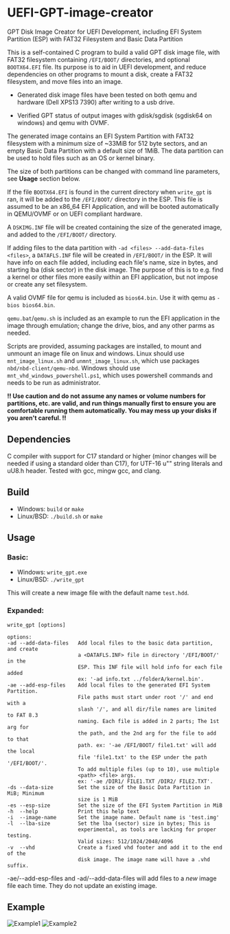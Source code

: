 # UEFI-GPT-image-creator
GPT Disk Image Creator for UEFI Development, including EFI System Partition (ESP) with FAT32 Filesystem and Basic Data Partition

This is a self-contained C program to build a valid GPT disk image file, with FAT32 filesystem containing `/EFI/BOOT/` directories, and optional `BOOTX64.EFI` file.
Its purpose is to aid in UEFI development, and reduce dependencies on other programs to mount a disk, create a FAT32 filesystem, and move files into an image.

- Generated disk image files have been tested on both qemu and hardware (Dell XPS13 7390) after writing to a usb drive.

- Verified GPT status of output images with gdisk/sgdisk (sgdisk64 on windows) and qemu with OVMF.

The generated image contains an EFI System Partition with FAT32 filesystem with a minimum size of ~33MiB for 512 byte sectors, and an empty Basic Data Partition with a default size of 1MiB.
The data partition can be used to hold files such as an OS or kernel binary.

The size of both partitions can be changed with command line parameters, see **Usage** section below.

If the file `BOOTX64.EFI` is found in the current directory when `write_gpt` is ran, it will be added to the `/EFI/BOOT/` directory in the ESP.
This file is assumed to be an x86_64 EFI Application, and will be booted automatically in QEMU/OVMF or on UEFI compliant hardware.

A `DSKIMG.INF` file will be created containing the size of the generated image, and added to the `/EFI/BOOT/` directory.

If adding files to the data partition with `-ad <files> --add-data-files <files>`, a `DATAFLS.INF` file will be created in `/EFI/BOOT/` in the ESP. It will have info on each file added, including each file's name, size in bytes, and starting lba (disk sector) in the disk image.
The purpose of this is to e.g. find a kernel or other files more easily within an EFI application, but not impose or create any set filesystem.

A valid OVMF file for qemu is included as `bios64.bin`. Use it with qemu as `-bios bios64.bin`.

`qemu.bat`/`qemu.sh` is included as an example to run the EFI application in the image through emulation; change the drive, bios, and any other parms as needed.

Scripts are provided, assuming packages are installed, to mount and unmount an image file on linux and windows. 
Linux should use `mnt_image_linux.sh` and `unmnt_image_linux.sh`, which use packages `nbd/nbd-client/qemu-nbd`.
Windows should use `mnt_vhd_windows_powershell.ps1`, which uses powershell commands and needs to be run as administrator.

**!! Use caution and do not assume any names or volume numbers for partitions, etc. are valid, and run things manually first to ensure you**
**are comfortable running them automatically. You may mess up your disks if you aren't careful. !!**

## Dependencies
C compiler with support for C17 standard or higher (minor changes will be needed if using a standard older than C17), for UTF-16 u"" string literals and uU8.h header.
Tested with gcc, mingw gcc, and clang.

## Build
- Windows: `build` or `make`
- Linux/BSD: `./build.sh` or `make`

## Usage
### Basic:
- Windows: `write_gpt.exe`
- Linux/BSD: `./write_gpt`

This will create a new image file with the default name `test.hdd`.

### Expanded:
```console
write_gpt [options]

options:
-ad --add-data-files   Add local files to the basic data partition, and create
                       a <DATAFLS.INF> file in directory '/EFI/BOOT/' in the 
                       ESP. This INF file will hold info for each file added
                       ex: '-ad info.txt ../folderA/kernel.bin'.
-ae --add-esp-files    Add local files to the generated EFI System Partition.
                       File paths must start under root '/' and end with a 
                       slash '/', and all dir/file names are limited to FAT 8.3
                       naming. Each file is added in 2 parts; The 1st arg for
                       the path, and the 2nd arg for the file to add to that
                       path. ex: '-ae /EFI/BOOT/ file1.txt' will add the local
                       file 'file1.txt' to the ESP under the path '/EFI/BOOT/'.
                       To add multiple files (up to 10), use multiple
                       <path> <file> args.
                       ex: '-ae /DIR1/ FILE1.TXT /DIR2/ FILE2.TXT'.
-ds --data-size        Set the size of the Basic Data Partition in MiB; Minimum 
                       size is 1 MiB 
-es --esp-size         Set the size of the EFI System Partition in MiB
-h  --help             Print this help text
-i  --image-name       Set the image name. Default name is 'test.img'
-l  --lba-size         Set the lba (sector) size in bytes; This is 
                       experimental, as tools are lacking for proper testing.
                       Valid sizes: 512/1024/2048/4096 
-v  --vhd              Create a fixed vhd footer and add it to the end of the 
                       disk image. The image name will have a .vhd suffix.
```

-ae/--add-esp-files and -ad/--add-data-files will add files to a *new* image file each time. They do not update an existing image.

## Example
![Example1](./example_1_2023-04-24.png "Old example of creating an generated image and running in qemu.")
![Example2](./example_2_2023-04-24.png "Old example of sgdisk output on a generated image.")
